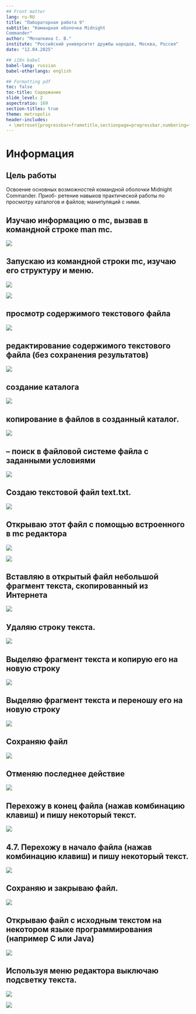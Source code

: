```yaml
---
## Front matter
lang: ru-RU
title: "Лабораторная работа 9"
subtitle: "Командная оболочка Midnight
Commander"
author: "Мочалкина С. В."
institute: "Российский университет дружбы народов, Москва, Россия"
date: "12.04.2025"

## i18n babel
babel-lang: russian
babel-otherlangs: english

## Formatting pdf
toc: false
toc-title: Содержание
slide_level: 2
aspectratio: 169
section-titles: true
theme: metropolis
header-includes:
 - \metroset{progressbar=frametitle,sectionpage=progressbar,numbering=fraction}
---
```


# Информация

## Цель работы

Освоение основных возможностей командной оболочки Midnight Commander. Приоб-
ретение навыков практической работы по просмотру каталогов и файлов; манипуляций
с ними.


## Изучаю информацию о mc, вызвав в командной строке man mc.

![](./image/1.jpg)

## Запускаю из командной строки mc, изучаю его структуру и меню.

![](./image/2.jpg)

![](./image/3.jpg)

## просмотр содержимого текстового файла

![](./image/4.jpg)


## редактирование содержимого текстового файла (без сохранения результатов)

![](./image/5.jpg)

## создание каталога

![](./image/6.jpg)

## копирование в файлов в созданный каталог.

![](./image/7.jpg)

## – поиск в файловой системе файла с заданными условиями

![](./image/8.jpg)

## Создаю текстовой файл text.txt.

![](./image/9.jpg)

## Открываю этот файл с помощью встроенного в mc редактора

![](./image/9.jpg)

![](./image/10.jpg)


## Вставляю в открытый файл небольшой фрагмент текста, скопированный из Интернета

![](./image/11.jpg)

## Удаляю строку текста.

![](./image/12.jpg)

## Выделяю фрагмент текста и копирую его на новую строку

![](./image/13.jpg)

## Выделяю фрагмент текста и переношу его на новую строку

![](./image/14.jpg)

## Сохраняю файл

![](./image/15.jpg)

##  Отменяю последнее действие

![](./image/16.jpg)

## Перехожу в конец файла (нажав комбинацию клавиш) и пишу некоторый текст.
 
 ![](./image/17.jpg)
 
## 4.7. Перехожу в начало файла (нажав комбинацию клавиш) и пишу некоторый текст.

![](./image/18.jpg)


## Сохраняю и закрываю файл.

![](./image/19.jpg)

## Открываю файл с исходным текстом на некотором языке программирования (например C или Java)

![](./image/20.jpg)

## Используя меню редактора выключаю подсветку текста.

![](./image/21.jpg)

![](./image/22.jpg)


